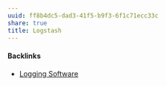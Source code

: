 ```yaml
---
uuid: ff8b4dc5-dad3-41f5-b9f3-6f1c71ecc33c
share: true
title: Logstash
---
```

#### Backlinks

* [Logging Software](/5290adb2-42d8-4884-9094-e99d4ad46e77)